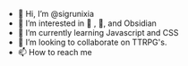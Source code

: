 - 👋 Hi, I’m @sigrunixia
- 👀 I’m interested in 🌮 , 🐲, and Obsidian
- 🌱 I’m currently learning Javascript and CSS
- 💞️ I’m looking to collaborate on TTRPG's.
- 📫 How to reach me 

<!---
sigrunixia/sigrunixia is a ✨ special ✨ repository because its `README.md` (this file) appears on your GitHub profile.
You can click the Preview link to take a look at your changes.
--->
